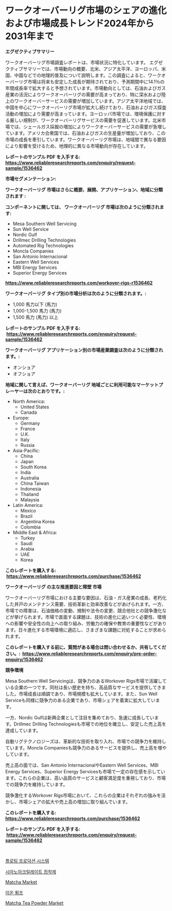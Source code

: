 <p><h1>ワークオーバーリグ市場のシェアの進化および市場成長トレンド2024年から2031年まで</h1></p><p><strong>エグゼクティブサマリー</strong></p>
<p><p>ワークオーバーリグ市場調査レポートは、市場状況に特化しています。 エグゼクティブサマリーでは、市場動向の概要、北米、アジア太平洋、ヨーロッパ、米国、中国などでの地理的普及について説明します。この調査によると、ワークオーバーリグ市場は将来も安定した成長が期待されており、予測期間中に14.1％の年間成長率で拡大すると予想されています。市場動向としては、石油およびガス産業の活況によりワークオーバーリグの需要が高まっており、特に深水および陸上のワークオーバーサービスの需要が増加しています。アジア太平洋地域では、中国を中心にワークオーバーリグ市場が拡大し続けており、石油およびガス探査活動の増加により需要が高まっています。ヨーロッパ市場では、環境保護に対する厳しい規制が、ワークオーバーリグサービスの需要を促進しています。北米市場では、シェールガス採掘の増加によりワークオーバーサービスの需要が急増しています。アメリカ合衆国では、石油およびガスの生産量が増加しており、この市場の成長を牽引しています。ワークオーバーリグ市場は、地域間で異なる要因により影響を受けるため、地理的に異なる市場動向が存在しています。</p></p>
<p><strong>レポートのサンプル PDF を入手する: <a href="https://www.reliableresearchreports.com/enquiry/request-sample/1536462">https://www.reliableresearchreports.com/enquiry/request-sample/1536462</a></strong></p>
<p><strong>市場セグメンテーション:</strong></p>
<p><strong> ワークオーバーリグ 市場はさらに概要、展開、アプリケーション、地域に分類されます :</strong></p>
<p><strong>コンポーネントに関しては、 ワークオーバーリグ 市場は次のように分類されます: &nbsp;</strong></p>
<p><ul><li>Mesa Southern Well Servicing</li><li>Sun Well Service</li><li>Nordic Gulf</li><li>Drillmec Drilling Technologies</li><li>Automated Rig Technologies</li><li>Moncla Companies</li><li>San Antonio Internacional</li><li>Eastern Well Services</li><li>MBI Energy Services</li><li>Superior Energy Services</li></ul></p>
<p><strong><a href="https://www.reliableresearchreports.com/workover-rigs-r1536462">https://www.reliableresearchreports.com/workover-rigs-r1536462</a></strong></p>
<p><strong> ワークオーバーリグ タイプ別の市場分析は次のように分類されます。:</strong></p>
<p><ul><li>1,000 馬力以下 (馬力)</li><li>1,000-1,500 馬力 (馬力)</li><li>1,500 馬力 (馬力) 以上</li></ul></p>
<p><strong>レポートのサンプル PDF を入手する: &nbsp;<a href="https://www.reliableresearchreports.com/enquiry/request-sample/1536462">https://www.reliableresearchreports.com/enquiry/request-sample/1536462</a></strong></p>
<p><strong> ワークオーバーリグ アプリケーション別の市場産業調査は次のように分類されます。:</strong></p>
<p><ul><li>オンショア</li><li>オフショア</li></ul></p>
<p><strong>地域に関して言えば、ワークオーバーリグ 地域ごとに利用可能なマーケットプレーヤーは次のとおりです。:</strong></p>
<p><ul>
    <li>
        North America:
        <ul>
            <li>United States</li>
            <li>Canada</li>
        </ul>
    </li>
    <li>
        Europe:
        <ul>
            <li>Germany</li>
            <li>France</li>
            <li>U.K.</li>
            <li>Italy</li>
            <li>Russia</li>
        </ul>
    </li>
    <li>
        Asia-Pacific:
        <ul>
            <li>China</li>
            <li>Japan</li>
            <li>South Korea</li>
            <li>India</li>
            <li>Australia</li>
            <li>China Taiwan</li>
            <li>Indonesia</li>
            <li>Thailand</li>
            <li>Malaysia</li>
        </ul>
    </li>
    <li>
        Latin America:
        <ul>
            <li>Mexico</li>
            <li>Brazil</li>
            <li>Argentina Korea</li>
            <li>Colombia</li>
        </ul>
    </li>
    <li>
        Middle East & Africa:
        <ul>
            <li>Turkey</li>
            <li>Saudi</li>
            <li>Arabia</li>
            <li>UAE</li>
            <li>Korea</li>
        </ul>
    </li>
    </ul></p>
<p><strong>このレポートを購入する: &nbsp;<a href="https://www.reliableresearchreports.com/purchase/1536462">https://www.reliableresearchreports.com/purchase/1536462</a></strong></p>
<p><strong>ワークオーバーリグ の主な推進要因と障壁 市場</strong></p>
<p><p>ワークオーバーリグ市場における主要な要因は、石油・ガス産業の成長、老朽化した井戸のメンテナンス需要、技術革新と効率改善などがあげられます。一方、市場での障害は、石油価格の変動、規制や法令の変更、競合他社との競争激化などが挙げられます。市場で直面する課題は、技術の進化に追いつく必要性、環境への影響や安全性の向上への取り組み、労働力の確保や教育の重要性などがあります。日々進化する市場環境に適応し、さまざまな課題に対処することが求められます。</p></p>
<p><strong>このレポートを購入する前に、質問がある場合は問い合わせるか、共有してください。:&nbsp; <a href="https://www.reliableresearchreports.com/enquiry/pre-order-enquiry/1536462">https://www.reliableresearchreports.com/enquiry/pre-order-enquiry/1536462</a></strong></p>
<p><strong>競争環境</strong></p>
<p><p>Mesa Southern Well Servicingは、競争力のあるWorkover Rigs市場で活躍している企業の一つです。同社は長い歴史を持ち、高品質なサービスを提供してきました。市場成長は順調であり、市場規模も拡大しています。また、Sun Well Serviceも同様に競争力のある企業であり、市場シェアを着実に拡大しています。</p><p>一方、Nordic Gulfは新興企業として注目を集めており、急速に成長しています。Drillmec Drilling Technologiesも市場での地位を確立し、安定した売上高を達成しています。</p><p>自動リグテクノロジーズは、革新的な技術を取り入れ、市場での競争力を維持しています。Moncla Companiesも競争力のあるサービスを提供し、売上高を増やしています。</p><p>売上高の面では、San Antonio InternacionalやEastern Well Services、MBI Energy Services、Superior Energy Servicesも市場で一定の存在感を示しています。これらの企業は、高い品質のサービスと顧客満足度を重視しており、市場での競争力を維持しています。</p><p>競争激化するWorkover Rigs市場において、これらの企業はそれぞれの強みを活かし、市場シェアの拡大や売上高の増加に取り組んでいます。</p></p>
<p><strong>このレポートを購入する: &nbsp; <a href="https://www.reliableresearchreports.com/purchase/1536462">https://www.reliableresearchreports.com/purchase/1536462</a></strong></p>
<p><strong>レポートのサンプル PDF を入手する: &nbsp;<a href="https://www.reliableresearchreports.com/enquiry/request-sample/1536462">https://www.reliableresearchreports.com/enquiry/request-sample/1536462</a></strong><strong></strong></p>
<p>&nbsp;</p>
<p><p><a href="https://medium.com/@cordiehyatt1/2024%EB%85%84%EB%B6%80%ED%84%B0-2031%EB%85%84%EA%B9%8C%EC%A7%80%EC%9D%98-%EA%B8%B0%EA%B0%84%EC%9D%84-%EC%9C%84%ED%95%9C-%EB%B6%80%EC%9C%A0%EC%8B%9D-%EC%83%9D%EC%82%B0-%EC%8B%9C%EC%8A%A4%ED%85%9C-%EC%8B%9C%EC%9E%A5-%EB%B6%84%EC%84%9D-%EB%B0%8F-%EA%B7%9C%EB%AA%A8-%EC%98%88%EC%B8%A1-72945e2a87ed">플로팅 프로덕션 시스템</a></p><p><a href="https://medium.com/@bobbyreitenberg879562023/%EC%8B%9C%EC%95%84%EB%85%A0%EC%95%84%ED%81%AC%EB%A6%B4%EB%A0%88%EC%9D%B4%ED%8A%B8-%EC%A0%91%EC%B0%A9%EC%A0%9C-%EC%8B%9C%EC%9E%A5%EC%9D%80-%EC%8B%9C%EC%9E%A5-%EC%A0%90%EC%9C%A0%EC%9C%A8-%EC%8B%9C%EC%9E%A5-%ED%8A%B8%EB%A0%8C%EB%93%9C-%EB%B0%8F-%EC%8B%9C%EC%9E%A5-%EC%84%B1%EC%9E%A5%EC%97%90-%EB%8C%80%ED%95%9C-%EC%A0%95%EB%B3%B4%EB%A5%BC-%EC%A0%9C%EA%B3%B5%ED%95%A9%EB%8B%88%EB%8B%A4-aee8976bd325">시아노아크릴레이트 접착제</a></p><p><a href="https://github.com/johnbach50/Market-Research-Report-List-2/blob/main/matcha-market.md">Matcha Market</a></p><p><a href="https://github.com/darrellockm3ytan895656/Market-Research-Report-List-1/blob/main/245095116978.md">이온 펌프</a></p><p><a href="https://github.com/pjcfca/Market-Research-Report-List-2/blob/main/matcha-tea-powder-market.md">Matcha Tea Powder Market</a></p></p>